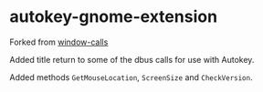 # autokey-gnome-extension

Forked from [window-calls](https://github.com/ickyicky/window-calls)

Added title return to some of the dbus calls for use with Autokey.

Added methods `GetMouseLocation`, `ScreenSize` and `CheckVersion`.
